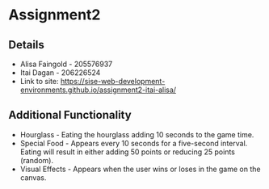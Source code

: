 # Assignment2
 
## Details
* Alisa Faingold - 205576937
* Itai Dagan - 206226524
* Link to site: https://sise-web-development-environments.github.io/assignment2-itai-alisa/

## Additional Functionality 
* Hourglass - Eating the hourglass adding 10 seconds to the game time.
* Special Food - Appears every 10 seconds for a five-second interval. Eating will result in either adding 50 points or reducing 25 points (random).
* Visual Effects - Appears when the user wins or loses in the game on the canvas.